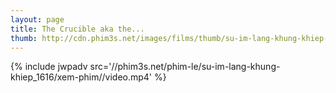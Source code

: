 ```yaml
---
layout: page
title: The Crucible aka the...
thumb: http://cdn.phim3s.net/images/films/thumb/su-im-lang-khung-khiep-the-crucible-aka-the-silenced-2011.jpg
---
```

{% include jwpadv src='//phim3s.net/phim-le/su-im-lang-khung-khiep_1616/xem-phim//video.mp4' %}